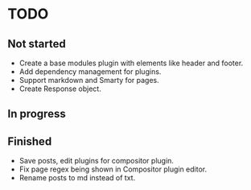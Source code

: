 # TODO

## Not started
- Create a base modules plugin with elements like header and footer.
- Add dependency management for plugins.
- Support markdown and Smarty for pages.
- Create Response object.

## In progress

## Finished
- Save posts, edit plugins for compositor plugin.
- Fix page regex being shown in Compositor plugin editor.
- Rename posts to md instead of txt.
